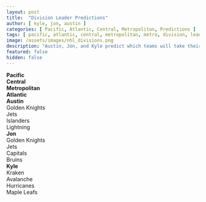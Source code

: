 ```yaml
---
layout: post
title:  "Division Leader Predictions"
author: [ kyle, jon, austin ]
categories: [ Pacific, Atlantic, Central, Metropolitan, Predictions ]
tags: [ pacific, atlantic, central, metropolitan, metro, division, leaders, nhl, prediction, podcast ]
image: /assets/images/nhl_divisions.png
description: "Austin, Jon, and Kyle predict which teams will take their divisions. Someone (potentailly many someones) might have to eat their words by the end of the season."
featured: false
hidden: false
---
```


<div class="row">
  <div class="col-xl-12">
  <div class="row">
    <div class="col">
      <div></div>
    </div>
    <div class="col">
      <b>Pacific</b>
    </div>
    <div class="col">
      <b>Central</b>
    </div>
    <div class="col">
      <b>Metropolitan</b>
    </div>
    <div class="col">
      <b>Atlantic</b>
    </div>
  </div>
  <div class="row">
    <div class="col">
      <b>Austin</b>
    </div>
    <div class="col">
      Golden Knights
    </div>
    <div class="col">
      Jets
    </div>
    <div class="col">
      Islanders
    </div>
    <div class="col">
      Lightning
    </div>
  </div>
  <div class="row">
    <div class="col">
      <b>Jon</b>
    </div>
    <div class="col">
      Golden Knights
    </div>
    <div class="col">
      Jets
    </div>
    <div class="col">
      Capitals
    </div>
    <div class="col">
      Bruins
    </div>
  </div>
  <div class="row">
    <div class="col">
      <b>Kyle</b>
    </div>
    <div class="col">
      Kraken
    </div>
    <div class="col">
      Avalanche
    </div>
    <div class="col">
      Hurricanes
    </div>
    <div class="col">
      Maple Leafs
    </div>
  </div>
  </div>
</div>
